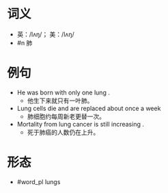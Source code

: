 # 词义
- 英：/lʌŋ/； 美：/lʌŋ/
- #n 肺
# 例句
- He was born with only one lung .
	- 他生下来就只有一叶肺。
- Lung cells die and are replaced about once a week
	- 肺细胞约每周新老更替一次。
- Mortality from lung cancer is still increasing .
	- 死于肺癌的人数仍在上升。
# 形态
- #word_pl lungs
